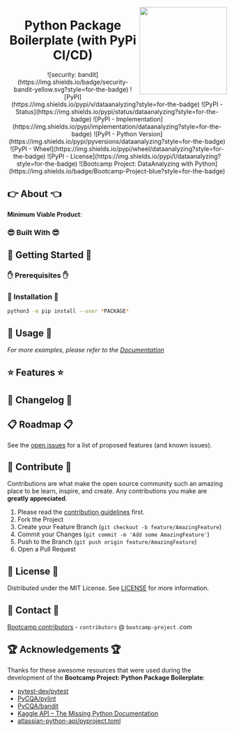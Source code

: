<a href="https://bootcamp-project.com/" target="_blank"><img src="https://bootcamp-project.com/images/logo.png" align="right" height="200" /></a>

<h1 align="center">Python Package Boilerplate (with PyPi CI/CD)</h1>

<div align="center">
![security: bandit](https://img.shields.io/badge/security-bandit-yellow.svg?style=for-the-badge)
![PyPI](https://img.shields.io/pypi/v/dataanalyzing?style=for-the-badge)
![PyPI - Status](https://img.shields.io/pypi/status/dataanalyzing?style=for-the-badge)
![PyPI - Implementation](https://img.shields.io/pypi/implementation/dataanalyzing?style=for-the-badge)
![PyPI - Python Version](https://img.shields.io/pypi/pyversions/dataanalyzing?style=for-the-badge)
![PyPI - Wheel](https://img.shields.io/pypi/wheel/dataanalyzing?style=for-the-badge)
![PyPI - License](https://img.shields.io/pypi/l/dataanalyzing?style=for-the-badge)
![Bootcamp Project: DataAnalyzing with Python](https://img.shields.io/badge/Bootcamp-Project-blue?style=for-the-badge)
</div>

## 👉 About 👈

**Minimum Viable Product**:

### 😎 Built With 😎

## 📖 Getting Started 📖

### ✋ Prerequisites ✋

### 💪 Installation 💪

```bash
python3 -m pip install --user *PACKAGE*
```

## 🚀 Usage 🚀

_For more examples, please refer to the [Documentation](https://python.rtfm.page)_

## ⭐️ Features ⭐️

## 📑 Changelog 📑

## 📋 Roadmap 📋

See the [open issues](https://gitlab.com/the-bootcamp-project/boilerplates/python-package/-/issues) for a list of proposed features (and known issues).

## 🤝 Contribute 🤝

Contributions are what make the open source community such an amazing place to be learn, inspire, and create. Any contributions you make are **greatly appreciated**.

1. Please read the [contribution guidelines](docs/_media/code_of_conduct.md) first.
2. Fork the Project
3. Create your Feature Branch (`git checkout -b feature/AmazingFeature`)
4. Commit your Changes (`git commit -m 'Add some AmazingFeature'`)
5. Push to the Branch (`git push origin feature/AmazingFeature`)
6. Open a Pull Request

## 📜 License 📜

Distributed under the MIT License. See [LICENSE](LICENSE) for more information.

## 💌 Contact 💌

[Bootcamp contributors](https://bootcamp-project.com/) - `contributors` @ `bootcamp-project` .com

## 🏆 Acknowledgements 🏆

Thanks for these awesome resources that were used during the development of the **Bootcamp Project: Python Package Boilerplate**:

- [pytest-dev/pytest](https://github.com/pytest-dev/pytest/)
- [PyCQA/pylint](https://github.com/PyCQA/pylint)
- [PyCQA/bandit](https://github.com/PyCQA/bandit)
- [Kaggle API – The Missing Python Documentation](https://technowhisp.com/kaggle-api-python-documentation/)
- [atlassian-python-api/pyproject.toml](https://github.com/atlassian-api/atlassian-python-api/blob/master/pyproject.toml)
